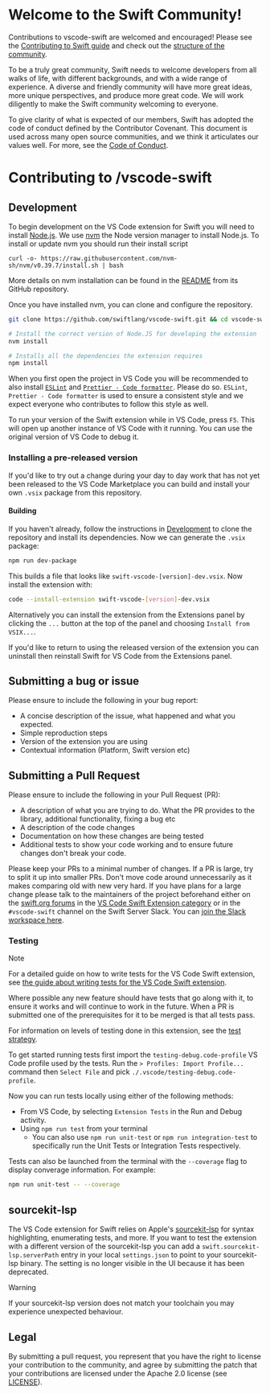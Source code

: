 # Welcome to the Swift Community!

Contributions to vscode-swift are welcomed and encouraged! Please see the [Contributing to Swift guide](https://www.swift.org/contributing/) and check out the [structure of the community](https://www.swift.org/community/#community-structure).

To be a truly great community, Swift needs to welcome developers from all walks of life, with different backgrounds, and with a wide range of experience. A diverse and friendly community will have more great ideas, more unique perspectives, and produce more great code. We will work diligently to make the Swift community welcoming to everyone.

To give clarity of what is expected of our members, Swift has adopted the code of conduct defined by the Contributor Covenant. This document is used across many open source communities, and we think it articulates our values well. For more, see the [Code of Conduct](https://www.swift.org/code-of-conduct/).

# Contributing to /vscode-swift

## Development

To begin development on the VS Code extension for Swift you will need to install [Node.js](https://nodejs.org). We use [nvm](https://github.com/nvm-sh/nvm) the Node version manager to install Node.js. To install or update nvm you should run their install script
```
curl -o- https://raw.githubusercontent.com/nvm-sh/nvm/v0.39.7/install.sh | bash
```
More details on nvm installation can be found in the [README](https://github.com/nvm-sh/nvm/?tab=readme-ov-file) from its GitHub repository.

Once you have installed nvm, you can clone and configure the repository.

```sh
git clone https://github.com/swiftlang/vscode-swift.git && cd vscode-swift

# Install the correct version of Node.JS for developing the extension
nvm install

# Installs all the dependencies the extension requires
npm install
```

When you first open the project in VS Code you will be recommended to also install [`ESLint`](https://marketplace.visualstudio.com/items?itemName=dbaeumer.vscode-eslint) and [`Prettier - Code formatter`](https://marketplace.visualstudio.com/items?itemName=esbenp.prettier-vscode). Please do so. `ESLint`, `Prettier - Code formatter` is used to ensure a consistent style and we expect everyone who contributes to follow this style as well.

To run your version of the Swift extension while in VS Code, press `F5`. This will open up another instance of VS Code with it running. You can use the original version of VS Code to debug it.

### Installing a pre-released version

If you'd like to try out a change during your day to day work that has not yet been released to the VS Code Marketplace you can build and install your own `.vsix` package from this repository.

#### Building

If you haven't already, follow the instructions in [Development](#development) to clone the repository and install its dependencies. Now we can generate the `.vsix` package:

```sh
npm run dev-package
```

This builds a file that looks like `swift-vscode-[version]-dev.vsix`. Now install the extension with:

```sh
code --install-extension swift-vscode-[version]-dev.vsix
```

Alternatively you can install the extension from the Extensions panel by clicking the `...` button at the top of the panel and choosing `Install from VSIX...`.

If you'd like to return to using the released version of the extension you can uninstall then reinstall Swift for VS Code from the Extensions panel.

## Submitting a bug or issue

Please ensure to include the following in your bug report:
- A concise description of the issue, what happened and what you expected.
- Simple reproduction steps
- Version of the extension you are using
- Contextual information (Platform, Swift version etc)

## Submitting a Pull Request

Please ensure to include the following in your Pull Request (PR):
- A description of what you are trying to do. What the PR provides to the library, additional functionality, fixing a bug etc
- A description of the code changes
- Documentation on how these changes are being tested
- Additional tests to show your code working and to ensure future changes don't break your code.

Please keep your PRs to a minimal number of changes. If a PR is large, try to split it up into smaller PRs. Don't move code around unnecessarily as it makes comparing old with new very hard. If you have plans for a large change please talk to the maintainers of the project beforehand either on the [swift.org forums](https://forums.swift.org) in the [VS Code Swift Extension category](https://forums.swift.org/c/related-projects/vscode-swift-extension/) or in the `#vscode-swift` channel on the Swift Server Slack. You can [join the Slack workspace here](https://join.slack.com/t/swift-server/shared_invite/zt-5jv0mzlu-1HnA~7cpjL6IfmZqd~yQ2A).

### Testing

> [!NOTE]
> For a detailed guide on how to write tests for the VS Code Swift extension, see [the guide about writing tests for the VS Code Swift extension](docs/contributor/writing-tests-for-vscode-swift.md).

Where possible any new feature should have tests that go along with it, to ensure it works and will continue to work in the future. When a PR is submitted one of the prerequisites for it to be merged is that all tests pass.

For information on levels of testing done in this extension, see the [test strategy](docs/contributor/test-strategy.md).

To get started running tests first import the `testing-debug.code-profile` VS Code profile used by the tests. Run the `> Profiles: Import Profile...` command then `Select File` and pick `./.vscode/testing-debug.code-profile`.

Now you can run tests locally using either of the following methods:

- From VS Code, by selecting `Extension Tests` in the Run and Debug activity.
- Using `npm run test` from your terminal
  - You can also use `npm run unit-test` or `npm run integration-test` to specifically run the Unit Tests or Integration Tests respectively.

Tests can also be launched from the terminal with the `--coverage` flag to display converage information. For example:

```bash
npm run unit-test -- --coverage
```

## sourcekit-lsp

The VS Code extension for Swift relies on Apple's [sourcekit-lsp](https://github.com/apple/sourcekit-lsp) for syntax highlighting, enumerating tests, and more. If you want to test the extension with a different version of the sourcekit-lsp you can add a `swift.sourcekit-lsp.serverPath` entry in your local `settings.json` to point to your sourcekit-lsp binary. The setting is no longer visible in the UI because it has been deprecated.

> [!WARNING]
> If your sourcekit-lsp version does not match your toolchain you may experience unexpected behaviour.

## Legal
By submitting a pull request, you represent that you have the right to license your contribution to the community, and agree by submitting the patch that your contributions are licensed under the Apache 2.0 license (see [LICENSE](LICENSE)).
